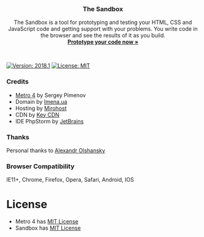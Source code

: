 <p align="center">
  <a href="https://metroui.org.ua/v4/">
    <img src="https://sandbox.org.ua/Views/images/logo.png" alt="">
  </a>

  <h3 align="center">The Sandbox</h3>

  <p align="center">
    The Sandbox is a tool for prototyping and testing your HTML, CSS and JavaScript code and getting support with your problems.
    You write code in the browser and see the results of it as you build.
    <br>
    <a href="https://sandbox.org.ua/"><strong>Prototype your code now »</strong></a>
  </p>
</p>

<br>

[![Version: 2018.1](https://img.shields.io/badge/version-2018.1-brightgreen.svg)](https://github.com/olton/Sandbox)
[![License: MIT](https://img.shields.io/badge/License-MIT-blue.svg?style=flat)](https://github.com/olton/Sandbox/blob/master/LICENSE)

### Credits
- [Metro 4](https://metroui.org.ua) by Sergey Pimenov
- Domain by [Imena.ua](https://imena.ua)
- Hosting by [Mirohost](https://mirohost.net)
- CDN by [Key CDN](https://www.keycdn.com/)
- IDE PhpStorm by [JetBrains](https://www.jetbrains.com/)

### Thanks
Personal thanks to [Alexandr Olshansky](https://www.facebook.com/olshanskiy)

### Browser Compatibility
IE11+, Chrome, Firefox, Opera, Safari, Android, IOS

# License
- Metro 4 has [MIT License](https://github.com/olton/Metro-UI-CSS/blob/master/LICENSE)
- Sandbox has [MIT License](https://github.com/olton/Sandbox/blob/master/LICENSE)
